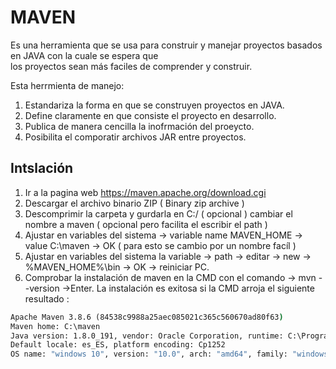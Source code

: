 # MAVEN

Es una herramienta que se usa para construir y manejar proyectos basados en JAVA con la cuale se espera que<br>
los proyectos sean más faciles de comprender y construir.

Esta herrmienta de manejo:

  1. Estandariza la forma en que se construyen proyectos en JAVA.
  2. Define claramente en que consiste el proyecto en desarrollo.
  3. Publica de manera cencilla la inofrmación del proeycto.
  4. Posibilita el comporatir archivos JAR entre proyectos.

## Intslación

1. Ir a la pagina web https://maven.apache.org/download.cgi
2. Descargar el archivo binario ZIP ( Binary zip archive )
3. Descomprimir la carpeta y gurdarla en C:/ ( opcional ) cambiar el nombre a maven ( opcional pero facilita el escribir el path )
4. Ajustar en variables del sistema -> variable name MAVEN_HOME -> value C:\maven -> OK ( para esto se cambio por un nombre facíl )
5. Ajustar en variables del sistema la variable -> path -> editar -> new -> %MAVEN_HOME%\bin -> OK -> reiniciar PC.
6. Comprobar la instalación de maven en la CMD con el comando -> mvn --version ->Enter.
La instalación es exitosa si la CMD arroja el siguiente resultado :
```cmd
Apache Maven 3.8.6 (84538c9988a25aec085021c365c560670ad80f63)
Maven home: C:\maven
Java version: 1.8.0_191, vendor: Oracle Corporation, runtime: C:\Program Files\Java\jdk1.8.0_191\jre
Default locale: es_ES, platform encoding: Cp1252
OS name: "windows 10", version: "10.0", arch: "amd64", family: "windows"
```

